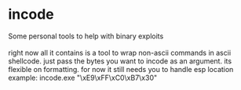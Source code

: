 # incode

Some personal tools to help with binary exploits\
\
right now all it contains is a tool to wrap non-ascii commands in ascii shellcode. just pass the bytes you want to incode as an argument. its flexible on formatting. for now it still needs you to handle esp location\
example: incode.exe "\xE9\xFF\xC0\xB7\x30"
